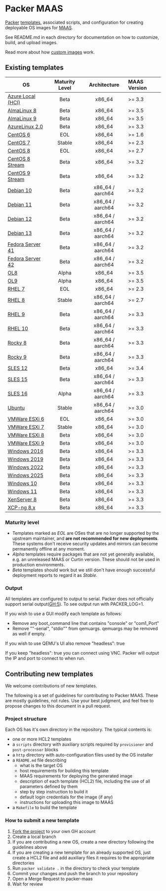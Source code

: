 # Packer MAAS

[Packer](http://packer.io) [templates](https://www.packer.io/docs/templates/index.html),
associated scripts, and configuration for creating deployable OS images for [MAAS](http://maas.io).

See README.md in each directory for documentation on how to customize, build,
and upload images.

Read more about how [custom images](https://maas.io/docs/how-to-customise-images) work.

## Existing templates

| **OS**            | **Maturity Level** | **Architecture**  | **MAAS Version** |
|-------------------|:------------------:|:-----------------:|:-----------------|
| [Azure Local (HCI)](windows/README.md) | Beta               | x86_64            | >= 3.3           |
| [AlmaLinux 8](alma8/README.md)       | Beta               | x86_64            | >= 3.5           |
| [AlmaLinux 9](alma9/README.md)       | Beta               | x86_64            | >= 3.5           |
| [AzureLinux 2.0](azurelinux/README.md)    | Beta               | x86_64            | >= 3.3           |
| [CentOS 6](centos6/README.md)          | EOL                | x86_64            | >= 1.6           |
| [CentOS 7](centos7/README.md)          | Stable             | x86_64            | >= 2.3           |
| [CentOS 8](centos8/README.md)          | EOL                | x86_64            | >= 2.7           |
| [CentOS 8 Stream](centos8-stream/README.md)   | Beta               | x86_64            | >= 3.2           |
| [CentOS 9 Stream](centos9-stream/README.md)   | Beta               | x86_64            | >= 3.2           |
| [Debian 10](debian/README.md)         | Beta               | x86_64 / aarch64  | >= 3.2           |
| [Debian 11](debian/README.md)         | Beta               | x86_64 / aarch64  | >= 3.2           |
| [Debian 12](debian/README.md)         | Beta               | x86_64 / aarch64  | >= 3.2           |
| [Debian 13](debian/README.md)         | Beta               | x86_64 / aarch64  | >= 3.2           |
| [Fedora Server 41](fedora-server/README.md)         | Beta               | x86_64 / aarch64  | >= 3.2           |
| [Fedora Server 42](fedora-server/README.md)         | Beta               | x86_64 / aarch64  | >= 3.2           |
| [OL8](ol8/README.md)               | Alpha              | x86_64            | >= 3.5           |
| [OL9](ol9/README.md)               | Alpha              | x86_64            | >= 3.5           |
| [RHEL 7](rhel7/README.md)            | EOL                | x86_64            | >= 2.3           |
| [RHEL 8](rhel8/README.md)            | Stable             | x86_64 / aarch64  | >= 2.7           |
| [RHEL 9](rhel9/README.md)            | Beta               | x86_64 / aarch64  | >= 3.3           |
| [RHEL 10](rhel10/README.md)           | Beta               | x86_64 / aarch64  | >= 3.3           |
| [Rocky 8](rocky8/README.md)           | Beta               | x86_64 / aarch64  | >= 3.3           |
| [Rocky 9](rocky9/README.md)           | Beta               | x86_64 / aarch64  | >= 3.3           |
| [SLES 12](sles12/README.md)           | Beta               | x86_64            | >= 3.4           |
| [SLES 15](sles15/README.md)           | Beta               | x86_64 / aarch64  | >= 3.3           |
| [SLES 16](sles16/README.md)           | Alpha              | x86_64 / aarch64  | >= 3.3           |
| [Ubuntu](ubuntu/README.md)            | Stable             | x86_64 / aarch64  | >= 3.0           |
| [VMWare ESXi 6](vmware-esxi/README.md)     | EOL                | x86_64            | >= 3.0           |
| [VMWare ESXi 7](vmware-esxi/README.md)     | Stable             | x86_64            | >= 3.0           |
| [VMWare ESXi 8](vmware-esxi/README.md)     | Beta               | x86_64            | >= 3.0           |
| [VMWare ESXi 9](vmware-esxi/README.md)     | Beta               | x86_64            | >= 3.0           |
| [Windows 2016](windows/README.md)      | Beta               | x86_64            | >= 3.3           |
| [Windows 2019](windows/README.md)      | Beta               | x86_64            | >= 3.3           |
| [Windows 2022](windows/README.md)      | Beta               | x86_64            | >= 3.3           |
| [Windows 2025](windows/README.md)      | Beta               | x86_64            | >= 3.3           |
| [Windows 10](windows/README.md)        | Beta               | x86_64            | >= 3.3           |
| [Windows 11](windows/README.md)        | Beta               | x86_64            | >= 3.3           |
| [XenServer 8](xenserver8/README.md)       | Beta               | x86_64            | >= 3.3           |
| [XCP-ng 8.x](xenserver8/README.md)        | Beta               | x86_64            | >= 3.3           |

### Maturity level

* Templates marked as *EOL* are OSes that are no longer supported by the upstream maintainer, and **are not recommended for new deployments**. These systems don't receive security updates and mirrors can become permanently offline at any moment.
* *Alpha* templates require packages that are not yet generally available, e.g. an unreleased MAAS or Curtin version. These should not be used in production environments.
* *Beta* templates should work but we still don't have enough successful deployment reports to regard it as *Stable*.

### Output

All templates are configured to output to serial. Packer does not officially
support serial output([GH:5](https://github.com/hashicorp/packer-plugin-qemu/issues/5)).
To see output run with PACKER_LOG=1.

If you wish to use a GUI modify each template as follows:

* Remove any boot_command line that contains "console" or "com1_Port"
* Remove ""-serial", "stdio"" from qemuargs. qemuargs may be removed as well if empty.

If you wish to use QEMU's UI also remove "headless": true

If you keep "headless": true you can connect using VNC. Packer will output the
IP and port to connect to when run.

## Contributing new templates

We welcome contributions of new templates.

The following is a set of guidelines for contributing to Packer MAAS. These are mostly guidelines, not rules. Use your best judgment, and feel free to propose changes to this document in a pull request.

### Project structure

Each OS has it's own directory in the repository. The typical contents is:

* one or more HCL2 templates
* a `scripts` directory with auxiliary scripts required by `provisioner` and `post-processor` blocks
* a `http` directory with auto-configuration files used by the OS installer
* a `README.md` file describing
  * what is the target OS
  * host requirements for building this template
  * MAAS requirements for deploying the generated image
  * description of each template (HCL2) file, including the use of all parameters defined by them
  * step by step instruction to build it
  * default login credentials for the image (if any)
  * instructions for uploading this image to MAAS
* a `Makefile` to build the template

### How to submit a new template

1. [Fork the project](https://github.com/canonical/packer-maas/fork) to your own GH account
2. Create a local branch
3. If you are contributing a new OS, create a new directory following the guidelines above
4. If you are creating a new template for an already supported OS, just create a HCL2 file and add auxiliary files it requires to the appropriate directories
5. Run `packer validate .` in the directory to check your template
6. Commit your changes and push the branch to your repository
7. Open a Merge Request to packer-maas
8. Wait for review
